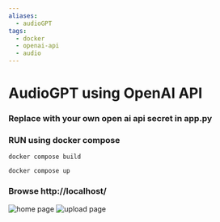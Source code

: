 ```yaml
---
aliases:
  - audioGPT
tags:
  - docker
  - openai-api
  - audio
---
```

# AudioGPT using OpenAI API

### Replace with your own open ai api secret in app.py 

### RUN using docker compose

`docker compose build`

`docker compose up`

### Browse http://localhost/


![home page](homepage.png)
![upload page](uploadpage.png)
